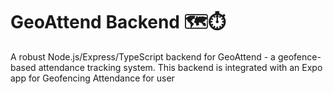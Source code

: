 # GeoAttend Backend 🗺️⏱️

A robust Node.js/Express/TypeScript backend for GeoAttend - a geofence-based attendance tracking system. This backend is integrated with an Expo app for Geofencing Attendance for user 
